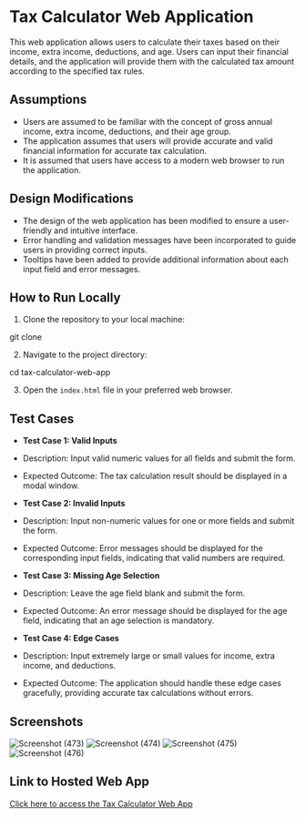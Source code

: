 # Tax Calculator Web Application

This web application allows users to calculate their taxes based on their income, extra income, deductions, and age. Users can input their financial details, and the application will provide them with the calculated tax amount according to the specified tax rules.

## Assumptions

- Users are assumed to be familiar with the concept of gross annual income, extra income, deductions, and their age group.
- The application assumes that users will provide accurate and valid financial information for accurate tax calculation.
- It is assumed that users have access to a modern web browser to run the application.

## Design Modifications

- The design of the web application has been modified to ensure a user-friendly and intuitive interface.
- Error handling and validation messages have been incorporated to guide users in providing correct inputs.
- Tooltips have been added to provide additional information about each input field and error messages.

## How to Run Locally

1. Clone the repository to your local machine:

git clone <repository-url>


2. Navigate to the project directory:

cd tax-calculator-web-app



3. Open the `index.html` file in your preferred web browser.

## Test Cases

- **Test Case 1: Valid Inputs**
- Description: Input valid numeric values for all fields and submit the form.
- Expected Outcome: The tax calculation result should be displayed in a modal window.

- **Test Case 2: Invalid Inputs**
- Description: Input non-numeric values for one or more fields and submit the form.
- Expected Outcome: Error messages should be displayed for the corresponding input fields, indicating that valid numbers are required.

- **Test Case 3: Missing Age Selection**
- Description: Leave the age field blank and submit the form.
- Expected Outcome: An error message should be displayed for the age field, indicating that an age selection is mandatory.

- **Test Case 4: Edge Cases**
- Description: Input extremely large or small values for income, extra income, and deductions.
- Expected Outcome: The application should handle these edge cases gracefully, providing accurate tax calculations without errors.

## Screenshots
![Screenshot (473)](https://github.com/thisIsOwais/tax/assets/139376412/898310ee-3fe0-4326-bb37-1928e10d9e6c)
![Screenshot (474)](https://github.com/thisIsOwais/tax/assets/139376412/7fa54b15-760d-44e5-91a4-0c25c84eaddb)
![Screenshot (475)](https://github.com/thisIsOwais/tax/assets/139376412/0e4164bc-adef-4aa7-bbc7-8548706dc721)
![Screenshot (476)](https://github.com/thisIsOwais/tax/assets/139376412/d4697507-766f-4dc7-996b-d320c9f3b40f)


## Link to Hosted Web App

[Click here to access the Tax Calculator Web App](https://18owais.github.io/Tax/)



